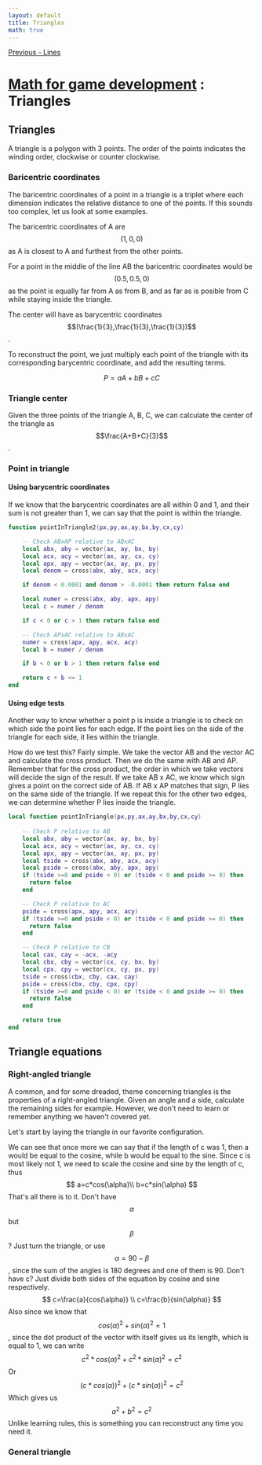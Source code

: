 ```yaml
---
layout: default
title: Triangles
math: true
---
```


[Previous - Lines](5-lines.html)

# [Math for game development](../) : Triangles

## Triangles

A triangle is a polygon with 3 points. The order of the points indicates the winding order, clockwise or counter clockwise.

### Baricentric coordinates

The baricentric coordinates of a point in a triangle is a triplet where each dimension indicates the relative distance to one of the points. If this sounds too complex, let us look at some examples.

The baricentric coordinates of A are $$(1,0,0)$$ as A is closest to A and furthest from the other points.

For a point in the middle of the line AB the baricentric coordinates would be $$(0.5,0.5,0)$$ as the point is equally far from A as from B, and as far as is posible from C while staying inside the triangle.

The center will have as barycentric coordinates $$(\frac{1}{3},\frac{1}{3},\frac{1}{3})$$.

To reconstruct the point, we just multiply each point of the triangle with its corresponding barycentric coordinate, and add the resulting terms.

$$
P=aA+bB+cC
$$

### Triangle center

Given the three points of the triangle A, B, C, we can calculate the center of the triangle as $$\frac{A+B+C}{3}$$.

### Point in triangle

#### Using barycentric coordinates

If we know that the barycentric coordinates are all within 0 and 1, and their sum is not greater than 1, we can say that the point is within the triangle.

```lua
function pointInTriangle2(px,py,ax,ay,bx,by,cx,cy)

    -- Check ABxAP relative to ABxAC
    local abx, aby = vector(ax, ay, bx, by)
    local acx, acy = vector(ax, ay, cx, cy)
    local apx, apy = vector(ax, ay, px, py)
    local denom = cross(abx, aby, acx, acy)

    if denom < 0.0001 and denom > -0.0001 then return false end

    local numer = cross(abx, aby, apx, apy)
    local c = numer / denom

    if c < 0 or c > 1 then return false end

    -- Check APxAC relative to ABxAC
    numer = cross(apx, apy, acx, acy)
    local b = numer / denom

    if b < 0 or b > 1 then return false end

    return c + b <= 1
end
```

#### Using edge tests

Another way to know whether a point p is inside a triangle is to check on which side the point lies for each edge. If the point lies on the side of the triangle for each side, it lies within the triangle.

How do we test this? Fairly simple. We take the vector AB and the vector AC and calculate the cross product. Then we do the same with AB and AP. Remember that for the cross product, the order in which we take vectors will decide the sign of the result. If we take AB x AC, we know which sign gives a point on the correct side of AB. If AB x AP matches that sign, P lies on the same side of the triangle. If we repeat this for the other two edges, we can determine whether P lies inside the triangle.

```lua
local function pointInTriangle(px,py,ax,ay,bx,by,cx,cy)
    
    -- Check P relative to AB
    local abx, aby = vector(ax, ay, bx, by)
    local acx, acy = vector(ax, ay, cx, cy)
    local apx, apy = vector(ax, ay, px, py)
    local tside = cross(abx, aby, acx, acy)
    local pside = cross(abx, aby, apx, apy)
    if (tside >=0 and pside < 0) or (tside < 0 and pside >= 0) then
      return false
    end

    -- Check P relative to AC
    pside = cross(apx, apy, acx, acy)
    if (tside >=0 and pside < 0) or (tside < 0 and pside >= 0) then
      return false
    end

    -- Check P relative to CB
    local cax, cay = -acx, -acy
    local cbx, cby = vector(cx, cy, bx, by)
    local cpx, cpy = vector(cx, cy, px, py)
    tside = cross(cbx, cby, cax, cay)
    pside = cross(cbx, cby, cpx, cpy)
    if (tside >=0 and pside < 0) or (tside < 0 and pside >= 0) then 
      return false
    end

    return true
end
```

## Triangle equations

### Right-angled triangle

A common, and for some dreaded, theme concerning triangles is the properties of a right-angled triangle. Given an angle and a side, calculate the remaining sides for example. However, we don't need to learn or remember anything we haven't covered yet.

Let's start by laying the triangle in our favorite configuration.

We can see that once more we can say that if the length of c was 1, then a would be equal to the cosine, while b would be equal to the sine. Since c is most likely not 1, we need to scale the cosine and sine by the length of c, thus
$$
a=c*cos(\alpha)\\
b=c*sin(\alpha)
$$
That's all there is to it. Don't have $$\alpha$$ but $$\beta$$? Just turn the triangle, or use $$\alpha=90-\beta$$, since the sum of the angles is 180 degrees and one of them is 90. Don't have c? Just divide both sides of the equation by cosine and sine respectively.
$$
c=\frac{a}{cos(\alpha)} \\
c=\frac{b}{sin(\alpha)}
$$
Also since we know that $$cos(\alpha)^2+sin(\alpha)^2 =1$$, since the dot product of the vector with itself gives us its length, which is equal to 1, we can write
$$
c^2*cos(\alpha)^2+c^2*sin(\alpha)^2 =c^2
$$
Or 
$$
(c*cos(\alpha))^2+(c*sin(\alpha))^2 =c^2
$$
Which gives us
$$
a^2+b^2 =c^2
$$
Unlike learning rules, this is something you can reconstruct any time you need it.

### General triangle

